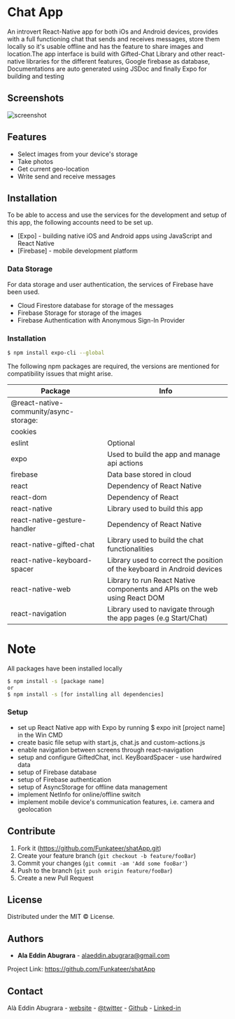 # Chat App
An introvert React-Native app for both iOs and Android devices, provides with a full functioning chat that sends and receives messages, store them locally so it's usable offline and has the feature to share images and location.The app interface is build with Gifted-Chat Library and other react-native libraries for the different features, Google firebase as database, Documentations are auto generated using JSDoc and finally Expo for building and testing


## Screenshots
![screenshot](https://alabugrara.com/img/shatApp-poster.png)


## Features
- Select images from your device's storage
- Take photos
- Get current geo-location
- Write send and receive messages


## Installation
To be able to access and use the services for the development and setup of this app, the following accounts need to be set up.
* [Expo] - building native iOS and Android apps using JavaScript and React Native
* [Firebase] - mobile development platform


### Data Storage
For data storage and user authentication, the services of Firebase have been used.
  - Cloud Firestore database for storage of the messages
  - Firebase Storage for storage of the images
  - Firebase Authentication with Anonymous Sign-In Provider


### Installation
```sh
$ npm install expo-cli --global
```
The following npm packages are required, the versions are mentioned for compatibility issues that might arise.

|Package | Info |
|--------|--------|
 |@react-native-community/async-storage:|
 |cookies|
 |eslint| Optional
 |expo| Used to build the app and manage api actions
 |firebase| Data base stored in cloud
 |react| Dependency of React Native
 |react-dom| Dependency of React
 |react-native| Library used to build this app
 |react-native-gesture-handler| Dependency of React Native
 |react-native-gifted-chat| Library used to build the chat functionalities
 |react-native-keyboard-spacer| Library used to correct the position of the keyboard in Android devices
 |react-native-web| Library to run React Native components and APIs on the web using React DOM
 |react-navigation| Library used to navigate through the app pages (e.g Start/Chat)


# Note
All packages have been installed locally

```sh
$ npm install -s [package name]
or
$ npm install -s [for installing all dependencies]
```


### Setup
- set up React Native app with Expo by running $ expo init [project name] in the Win CMD
- create basic file setup with start.js, chat.js and custom-actions.js
- enable navigation between screens through react-navigation
- setup and configure GiftedChat, incl. KeyBoardSpacer - use hardwired data
- setup of Firebase database
- setup of Firebase authentication
- setup of AsyncStorage for offline data management
- implement NetInfo for online/offline switch
- implement mobile device's communication features, i.e. camera and geolocation


## Contribute
1. Fork it (<https://github.com/Funkateer/shatApp.git>)
2. Create your feature branch (`git checkout -b feature/fooBar`)
3. Commit your changes (`git commit -am 'Add some fooBar'`)
4. Push to the branch (`git push origin feature/fooBar`)
5. Create a new Pull Request


## License
Distributed under the MIT ©  License.


## Authors
* **Ala Eddin Abugrara** - alaeddin.abugrara@gmail.com

Project Link: https://github.com/Funkateer/shatApp


## Contact
Alà Eddin Abugrara - [website](http://www.alabugrara.com) - [@twitter](https://twitter.com/twitter_handle) - [Github](https://github.com/Funkateer) - [Linked-in](https://www.linkedin.com/in/al%C3%A0-eddin-abugrara-214ba5115/)


<!-- Markdown links & imgs  -->

